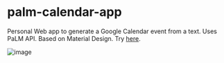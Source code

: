 # palm-calendar-app
Personal Web app to generate a Google Calendar event from a text.
Uses PaLM API. Based on Material Design. 
Try [here]([url](https://script.google.com/macros/s/AKfycbzvVEka_e-EcGLUX5-Eqa39o5mfRxshUqTBqZtY2_c3PSh4XnHNndTyhxLPj-3BIwEN0Q/exec)https://script.google.com/macros/s/AKfycbzvVEka_e-EcGLUX5-Eqa39o5mfRxshUqTBqZtY2_c3PSh4XnHNndTyhxLPj-3BIwEN0Q/exec).

![image](https://github.com/Jun-Ikeda/palm-calendar-app/assets/63273268/34ce2269-c50c-485f-93a8-4536706fdf0f)
